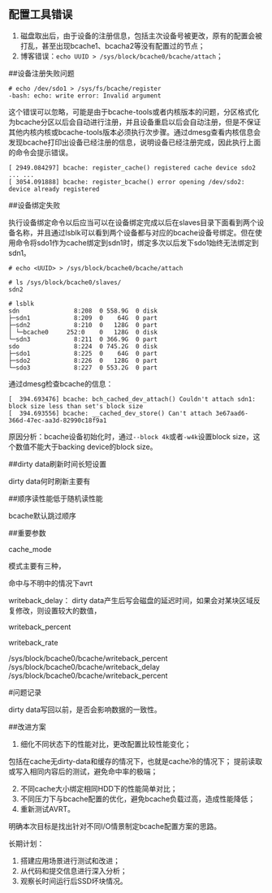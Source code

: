 ## 配置工具错误

1. 磁盘取出后，由于设备的注册信息，包括主次设备号被更改，原有的配置会被打乱，甚至出现bcache1、bcacha2等没有配置过的节点；
2. 博客错误：`echo UUID > /sys/block/bcache0/bcache/attach`；

##设备注册失败问题

```
# echo /dev/sdo1 > /sys/fs/bcache/register
-bash: echo: write error: Invalid argument
```

这个错误可以忽略，可能是由于bcache-tools或者内核版本的问题，分区格式化为bcache分区以后会自动进行注册，并且设备重启以后会自动注册，但是不保证其他内核内核或bcache-tools版本必须执行次步骤。通过dmesg查看内核信息会发现bcache打印出设备已经注册的信息，说明设备已经注册完成，因此执行上面的命令会提示错误。

```
[ 2949.084297] bcache: register_cache() registered cache device sdo2
... ...
[ 3054.091888] bcache: register_bcache() error opening /dev/sdo2: device already registered
```

##设备绑定失败

执行设备绑定命令以后应当可以在设备绑定完成以后在slaves目录下面看到两个设备名称，并且通过lsblk可以看到两个设备都与对应的bcache设备号绑定。但在使用命令将sdo1作为cache绑定到sdn1时，绑定多次以后发下sdo1始终无法绑定到sdn1。

```
# echo <UUID> > /sys/block/bcache0/bcache/attach

# ls /sys/block/bcache0/slaves/
sdn2

# lsblk
sdn               8:208  0 558.9G  0 disk  
├─sdn1            8:209  0    64G  0 part  
├─sdn2            8:210  0   128G  0 part  
│ └─bcache0     252:0    0   128G  0 disk  
└─sdn3            8:211  0 366.9G  0 part  
sdo               8:224  0 745.2G  0 disk  
├─sdo1            8:225  0    64G  0 part   
├─sdo2            8:226  0   128G  0 part  
└─sdo3            8:227  0 553.2G  0 part
```

通过dmesg检查bcache的信息：


```
[  394.693476] bcache: bch_cached_dev_attach() Couldn't attach sdn1: block size less than set's block size
[  394.693556] bcache: __cached_dev_store() Can't attach 3e67aad6-366d-47ec-aa3d-82990c18f9a1
```

原因分析：bcache设备初始化时，通过`--block 4k`或者`-w4k`设置block size，这个数值不能大于backing device的block size。

##dirty data刷新时间长短设置

dirty data何时刷新主要有


##顺序读性能低于随机读性能

bcache默认跳过顺序

##重要参数

cache_mode

模式主要有三种，

命中与不明中的情况下avrt

writeback_delay： dirty data产生后写会磁盘的延迟时间，如果会对某块区域反复修改，则设置较大的数值，

writeback_percent

writeback_rate

/sys/block/bcache0/bcache/writeback_percent
/sys/block/bcache0/bcache/writeback_delay
/sys/block/bcache0/bcache/writeback_percent

#问题记录

dirty data写回以前，是否会影响数据的一致性。

##改进方案

1. 细化不同状态下的性能对比，更改配置比较性能变化；

包括在cache无dirty-data和缓存的情况下，也就是cache冷的情况下； 提前读取或写入相同内容后的测试，避免命中率的极端；

2. 不同cache大小绑定相同HDD下的性能简单对比；
3. 不同压力下与bcache配置的优化，避免bcache负载过高，造成性能降低；
4. 重新测试AVRT。

明确本次目标是找出针对不同I/O情景制定bcache配置方案的思路。

长期计划：

1. 搭建应用场景进行测试和改进；
2. 从代码和提交信息进行深入分析；
3. 观察长时间运行后SSD坏块情况。
